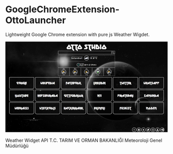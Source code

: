 # GoogleChromeExtension-OttoLauncher
Lightweight Google Chrome extension with pure js Weather Wigdet.

![alt text](https://github.com/Atacan-Celikkol/GoogleChromeExtension-OttoLauncher/blob/master/Preview.png?raw=true)

Weather Widget API
T.C. TARIM VE ORMAN BAKANLIĞI
Meteoroloji Genel Müdürlüğü
